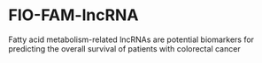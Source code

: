 # FIO-FAM-lncRNA
Fatty acid metabolism-related lncRNAs are potential biomarkers for predicting the overall survival of patients with colorectal cancer
